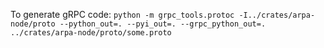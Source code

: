 To generate gRPC code:
`python -m grpc_tools.protoc -I../crates/arpa-node/proto --python_out=. --pyi_out=. --grpc_python_out=. ../crates/arpa-node/proto/some.proto`
